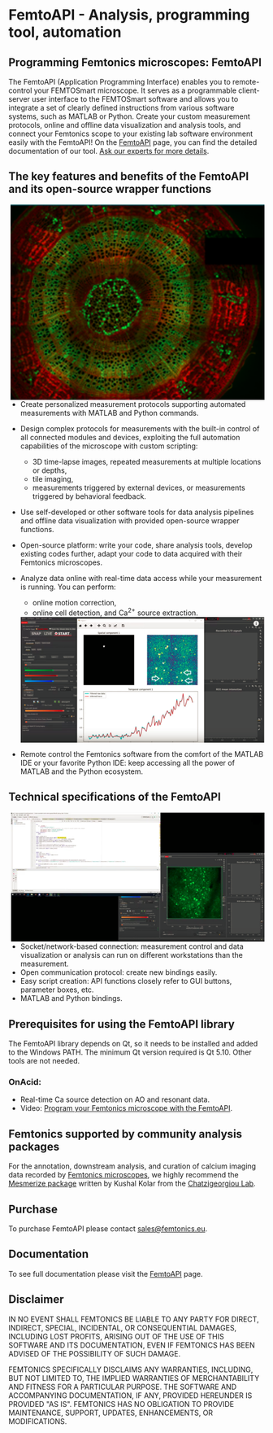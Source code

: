 # FemtoAPI - Analysis, programming tool, automation


## Programming Femtonics microscopes: FemtoAPI

The FemtoAPI (Application Programming Interface) enables you to remote-control your FEMTOSmart
microscope. It serves as a programmable client-server user interface to the FEMTOSmart software
and allows you to integrate a set of clearly defined instructions from various software systems,
such as MATLAB or Python. 
Create your custom measurement protocols, online and offline data visualization and analysis
tools, and connect your Femtonics scope to your existing lab software environment easily with the FemtoAPI!
On the [FemtoAPI](https://femtonics.atlassian.net/wiki/spaces/API2/pages/1448161743/FemtoAPI+2.0) page, you can find the detailed documentation of our tool.
[Ask our experts for more details](mailto:info@femtonics.eu).


## The key features and benefits of the FemtoAPI and its open-source wrapper functions

<img src="https://github.com/Femtonics/FemtoAPI/blob/main/docs/img/Picture1.png" width="500" align="right">

- Create personalized measurement protocols supporting automated measurements with MATLAB and Python commands.
- Design complex protocols for measurements with the built-in control of all connected modules and devices, exploiting the full automation capabilities of the microscope with custom scripting:
  - 3D time-lapse images, repeated measurements at multiple locations or depths,
  - tile imaging,
  - measurements triggered by external devices, or measurements triggered by behavioral feedback.

- Use self-developed or other software tools for data analysis pipelines and offline data visualization with provided open-source wrapper functions.
- Open-source platform: write your code, share analysis tools, develop existing codes further, adapt your code to data acquired with their Femtonics microscopes.
- Analyze data online with real-time data access while your measurement is running. You can perform:
  - online motion correction,
  - online cell detection, and Ca<sup>2+</sup> source extraction.
  
  <img src="https://github.com/Femtonics/FemtoAPI/blob/main/docs/img/Picture2.png" width="500" align="center">
  
- Remote control the Femtonics software from the comfort of the MATLAB IDE or your favorite Python IDE: keep accessing all the power of MATLAB and the Python ecosystem.  

## Technical specifications of the FemtoAPI

  <img src="https://github.com/Femtonics/FemtoAPI/blob/main/docs/img/Picture3.png" width="500" align="right">

  - Socket/network-based connection: measurement control and data visualization or analysis can run on different workstations than the measurement.
  - Open communication protocol: create new bindings easily.
  - Easy script creation: API functions closely refer to GUI buttons, parameter boxes, etc.
  - MATLAB and Python bindings.

## Prerequisites for using the FemtoAPI library
The FemtoAPI library depends on Qt, so it needs to be installed and added to the Windows PATH. The minimum Qt version required is Qt 5.10. Other tools are not needed.
### OnAcid:
- Real-time Ca source detection on AO and resonant data.
- Video: [Program your Femtonics microscope with the FemtoAPI](https://www.youtube.com/watch?v=IQOnXeu4G7w&ab_channel=Femtonics).

## Femtonics supported by community analysis packages
For the annotation, downstream analysis, and curation of calcium imaging data recorded by [Femtonics microscopes](https://femtonics.eu/products/), we highly recommend the [Mesmerize package](https://github.com/kushalkolar/MESmerize) written by Kushal Kolar from the [Chatzigeorgiou Lab](https://www.chatzigeorgioulab.com/).
  
## Purchase

To purchase FemtoAPI please contact sales@femtonics.eu.

## Documentation
To see full documentation please visit the [FemtoAPI](https://femtonics.atlassian.net/wiki/spaces/API2/pages/1448161743/FemtoAPI+2.0) page.

## Disclaimer
IN NO EVENT SHALL FEMTONICS BE LIABLE TO ANY PARTY FOR DIRECT, INDIRECT, SPECIAL, 
INCIDENTAL, OR CONSEQUENTIAL DAMAGES, INCLUDING LOST PROFITS, ARISING OUT OF 
THE USE OF THIS SOFTWARE AND ITS DOCUMENTATION, EVEN IF FEMTONICS HAS BEEN 
ADVISED OF THE POSSIBILITY OF SUCH DAMAGE.

FEMTONICS SPECIFICALLY DISCLAIMS ANY WARRANTIES, INCLUDING, BUT NOT LIMITED TO, 
THE IMPLIED WARRANTIES OF MERCHANTABILITY AND FITNESS FOR A PARTICULAR 
PURPOSE. THE SOFTWARE AND ACCOMPANYING DOCUMENTATION, IF ANY, PROVIDED 
HEREUNDER IS PROVIDED "AS IS". FEMTONICS HAS NO OBLIGATION TO PROVIDE 
MAINTENANCE, SUPPORT, UPDATES, ENHANCEMENTS, OR MODIFICATIONS.
